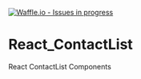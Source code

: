 [![Waffle.io - Issues in progress](https://badge.waffle.io/galatigiuseppe/React_ContactList.png?label=in%20progress&title=In%20Progress)](https://waffle.io/galatigiuseppe/React_ContactList?utm_source=badge)
# React_ContactList
React ContactList Components

